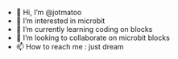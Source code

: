 - 👋 Hi, I’m @jotmatoo
- 👀 I’m interested in microbit
- 🌱 I’m currently learning coding on blocks
- 💞️ I’m looking to collaborate on microbit blocks
- 📫 How to reach me : just dream

<!---
jotmatoo/jotmatoo is a ✨ special ✨ repository because its `README.md` (this file) appears on your GitHub profile.
You can click the Preview link to take a look at your changes.
--->

